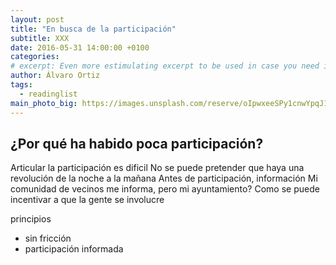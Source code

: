 ```yaml
---
layout: post
title: "En busca de la participación"
subtitle: XXX
date: 2016-05-31 14:00:00 +0100
categories: 
# excerpt: Even more estimulating excerpt to be used in case you need it. 
author: Álvaro Ortiz
tags:
  - readinglist
main_photo_big: https://images.unsplash.com/reserve/oIpwxeeSPy1cnwYpqJ1w_Dufer%20Collateral%20test.jpg?crop=entropy&fit=crop&fm=jpg&h=900&ixjsv=2.1.0&ixlib=rb-0.3.5&q=80&w=1600
---
```


## ¿Por qué ha habido poca participación?

Articular la participación es dificil
No se puede pretender que haya una revolución de la noche a la mañana
Antes de participación, información
Mi comunidad de vecinos me informa, pero mi ayuntamiento?
Como se puede incentivar a que la gente se involucre

principios

* sin fricción
* participación informada

